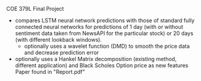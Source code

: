 COE 379L Final Project
- compares LSTM neural network predictions with those of standard fully
connected neural networks for predictions of 1 day (with or without sentiment data taken from NewsAPI for the particular stock) or
20 days (with different lookback windows).
  - optionally uses a wavelet function (DMD) to smooth the price data
and decrease prediction error
- optionally uses a Hankel Matrix decomposition
(existing method, different application) and Black Scholes Option price as new features
Paper found in "Report.pdf"

